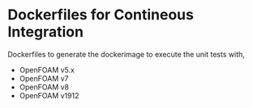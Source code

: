 # Dockerfiles for Contineous Integration

Dockerfiles to generate the dockerimage to execute the unit tests with,

 * OpenFOAM v5.x
 * OpenFOAM v7
 * OpenFOAM v8
 * OpenFOAM v1912

